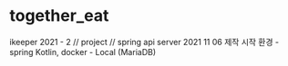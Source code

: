 # together_eat
ikeeper 2021 - 2 // project // spring api server
2021 11 06 제작 시작
환경 - spring Kotlin, docker - Local (MariaDB)
